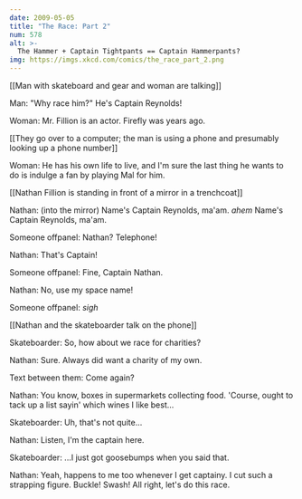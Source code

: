 ```yaml
---
date: 2009-05-05
title: "The Race: Part 2"
num: 578
alt: >-
  The Hammer + Captain Tightpants == Captain Hammerpants?
img: https://imgs.xkcd.com/comics/the_race_part_2.png
---
```

[[Man with skateboard and gear and woman are talking]]

Man: "Why race him?" He's Captain Reynolds!

Woman: Mr. Fillion is an actor. Firefly was years ago.

[[They go over to a computer; the man is using a phone and presumably looking up a phone number]]

Woman: He has his own life to live, and I'm sure the last thing he wants to do is indulge a fan by playing Mal for him.

[[Nathan Fillion is standing in front of a mirror in a trenchcoat]]

Nathan: (into the mirror) Name's Captain Reynolds, ma'am. *ahem* Name's Captain Reynolds, ma'am.

Someone offpanel: Nathan? Telephone!

Nathan: That's Captain!

Someone offpanel: Fine, Captain Nathan.

Nathan: No, use my space name!

Someone offpanel: *sigh*

[[Nathan and the skateboarder talk on the phone]]

Skateboarder: So, how about we race for charities?

Nathan: Sure. Always did want a charity of my own.

Text between them: Come again?

Nathan: You know, boxes in supermarkets collecting food. 'Course, ought to tack up a list sayin' which wines I like best...

Skateboarder: Uh, that's not quite...

Nathan: Listen, I'm the captain here.

Skateboarder: ...I just got goosebumps when you said that.

Nathan: Yeah, happens to me too whenever I get captainy. I cut such a strapping figure. Buckle! Swash! All right, let's do this race.

